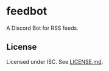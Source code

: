 # feedbot

A Discord Bot for RSS feeds.

## License

Licensed under ISC. See [LICENSE.md](LICENSE.md).